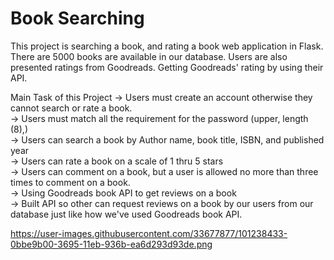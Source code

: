 # Book Searching
This project is searching a book, and rating a book web application in Flask. There are 5000 books are available in our database. Users are also presented ratings from Goodreads. Getting Goodreads' rating by using their API. 

Main Task of this Project
-> Users must create an account otherwise they cannot search or rate a book. <br/>
-> Users must match all the requirement for the password (upper, length (8),) <br/>
-> Users can search a book by Author name, book title, ISBN, and published year <br/>
-> Users can rate a book on a scale of 1 thru 5 stars <br/>
-> Users can comment on a book, but a user is allowed no more than three times to comment on a book. <br/>
-> Using Goodreads book API to get reviews on a book <br/>
-> Built API so other can request reviews on a book by our users from our database just like how we've used Goodreads book API.<br/>

https://user-images.githubusercontent.com/33677877/101238433-0bbe9b00-3695-11eb-936b-ea6d293d93de.png
